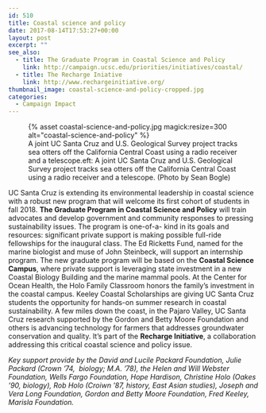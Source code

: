 ```yaml
---
id: 510
title: Coastal science and policy
date: 2017-08-14T17:53:27+00:00
layout: post
excerpt: ""
see_also:
  - title: The Graduate Program in Coastal Science and Policy
    link: http://campaign.ucsc.edu/priorities/initiatives/coastal/
  - title: The Recharge Iniative
    link: http://www.rechargeinitiative.org/
thumbnail_image: coastal-science-and-policy-cropped.jpg
categories:
  - Campaign Impact
---
```

<figure class="inline-image right">
{% asset coastal-science-and-policy.jpg magick:resize=300 alt="coastal-science-and-policy" %}<figcaption>A joint UC Santa Cruz and U.S. Geological Survey project tracks sea otters off the California Central Coast using a radio receiver and a telescope.eft: A joint UC Santa Cruz and U.S. Geological Survey project tracks sea otters off the California Central Coast using a radio receiver and a telescope. (Photo by Sean Bogle)</figcaption></figure>

UC Santa Cruz is extending its environmental leadership in coastal science with a robust new program that will welcome its first cohort of students in fall 2018. **The Graduate Program in Coastal Science and Policy** will train advocates and develop government and community responses to pressing sustainability issues. The program is one-of-a- kind in its goals and resources: significant private support is making possible full-ride fellowships for the inaugural class. The Ed Ricketts Fund, named for the marine biologist and muse of John Steinbeck, will support an internship program. The new graduate program will be based on the **Coastal Science Campus**, where private support is leveraging state investment in a new Coastal Biology Building and the marine mammal pools. At the Center for Ocean Health, the Holo Family Classroom honors the family’s investment in the coastal campus. Keeley Coastal Scholarships are giving UC Santa Cruz students the opportunity for hands-on summer research in coastal sustainability. A few miles down the coast, in the Pajaro Valley, UC Santa Cruz research supported by the Gordon and Betty Moore Foundation and others is advancing technology for farmers that addresses groundwater conservation and quality. It’s part of the **Recharge Initiative**, a collaboration addressing this critical coastal science and policy issue.

_Key support provide by the David and Lucile Packard Foundation, Julie Packard (Crown &#8217;74,  biology; M.A. &#8217;78), the Helen and Will Webster Foundation, Wells Fargo Foundation, Hope Hardison, Christine Holo (Oakes &#8217;90, biology), Rob Holo (Croiwn &#8217;87, history, East Asian studies), Joseph and Vera Long Foundation, Gordon and Betty Moore Foundation, Fred Keeley, Marisla Foundation._
